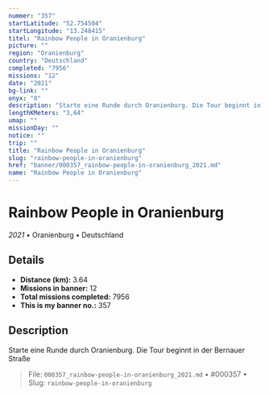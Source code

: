 ```yaml
---
nummer: "357"
startLatitude: "52.754504"
startLongitude: "13.248415"
titel: "Rainbow People in Oranienburg"
picture: ""
region: "Oranienburg"
country: "Deutschland"
completed: "7956"
missions: "12"
date: "2021"
bg-link: ""
onyx: "0"
description: "Starte eine Runde durch Oranienburg. Die Tour beginnt in der Bernauer Straße"
lengthKMeters: "3,64"
umap: ""
missionDay: ""
notice: ""
trip: ""
title: "Rainbow People in Oranienburg"
slug: "rainbow-people-in-oranienburg"
href: "banner/000357_rainbow-people-in-oranienburg_2021.md"
name: "Rainbow People in Oranienburg"
---
```

# Rainbow People in Oranienburg

*2021* • Oranienburg • Deutschland





## Details
- **Distance (km):** 3.64
- **Missions in banner:** 12
- **Total missions completed:** 7956
- **This is my banner no.:** 357



## Description
Starte eine Runde durch Oranienburg. Die Tour beginnt in der Bernauer Straße




> File: `000357_rainbow-people-in-oranienburg_2021.md`
> • #000357
> • Slug: `rainbow-people-in-oranienburg`
